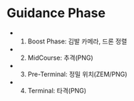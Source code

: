 # Guidance Phase

- 1. Boost Phase: 김발 카메라, 드론 정렬
- 2. MidCourse: 추격(PNG)
- 3. Pre-Terminal: 정밀 위치(ZEM/PNG)
- 4. Terminal: 타격(PNG)